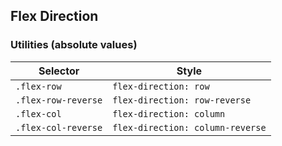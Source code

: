 ## Flex Direction

### Utilities (absolute values)

| Selector            | Style                            |
| ------------------- | -------------------------------- |
| `.flex-row`         | `flex-direction: row`            |
| `.flex-row-reverse` | `flex-direction: row-reverse`    |
| `.flex-col`         | `flex-direction: column`         |
| `.flex-col-reverse` | `flex-direction: column-reverse` |
